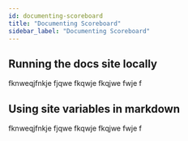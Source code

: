 ```yaml
---
id: documenting-scoreboard
title: "Documenting Scoreboard"
sidebar_label: "Documenting Scoreboard"
---
```


## Running the docs site locally

fknweqjfnkje fjqwe fkqwje fkqjwe fwje f

## Using site variables in markdown

fknweqjfnkje fjqwe fkqwje fkqjwe fwje f

